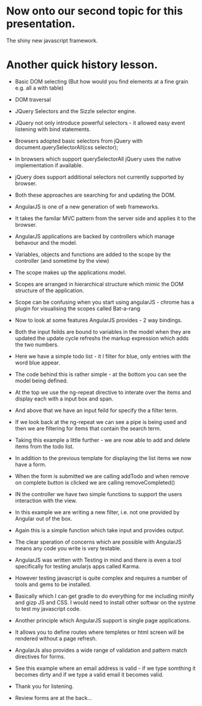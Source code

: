 # Now onto our second topic for this presentation.
The shiny new javascript framework.

# Another quick history lesson.
* Basic DOM selecting (But how would you find elements at a fine grain e.g. all a with table)
* DOM traversal
* JQuery Selectors and the Sizzle selector engine.
* JQuery not only introduce powerful selectors - it allowed easy event listening with bind statements.
* Browsers adopted basic selectors from jQuery with document.querySelectorAll(css selector);
* In browsers which support querySelectorAll jQuery uses the native implementation if available.
* jQuery does support additional selectors not currently supported by browser.
* Both these approaches are searching for and updating the DOM.

* AngularJS is one of a new generation of web frameworks.
* It takes the familar MVC pattern from the server side and applies it to the browser.
* AngularJS applications are backed by controllers which manage behavour and the model.
* Variables, objects and functions are added to the scope by the controller (and sometime by the view)
* The scope makes up the applications model.
* Scopes are arranged in hierarchical structure which mimic the DOM structure of the application. 
* Scope can be confusing when you start using angularJS - chrome has a plugin for visualising the scopes called Bat-a-rang
* Now to look at some features AngularJS provides - 2 way bindings. 
* Both the input feilds are bound to variables in the model when they are updated the update cycle refreshs the markup expression which adds the two numbers.
* Here we have a simple todo list - it I filter for blue, only entries with the word blue appear.
* The code behind this is rather simple - at the bottom you can see the model being defined.
* At the top we use the ng-repeat directive to interate over the items and display each with a input box and span.
* And above that we have an input feild for specify the a filter term.
* If we look back at the ng-repeat we can see a pipe is being used and then we are filtering for items that contain the search term.
* Taking this example a little further - we are now able to add and delete items from the todo list.
* In addition to the previous template for displaying the list items we now have a form. 
* When the form is submitted we are calling addTodo and when remove on complete button is clicked we are calling removeCompleted()
* IN the controller we have two simple functions to support the users interaction with the view.
* In this example we are writing a new filter, i.e. not one provided by Angular out of the box. 
* Again this is a simple function which take input and provides output.
* The clear speration of concerns which are possible with AngularJS means any code you write is very testable.
* AngularJS was written with Testing in mind and there is even a tool specifically for testing anularjs apps called Karma.
* However testing javascript is quite complex and requires a number of tools and gems to be installed.
* Basically which I can get gradle to do everything for me including minify and gizp JS and CSS. I would need to install other softwar on the systme to test my javascript code.
* Another principle which AngularJS support is single page applications.
* It allows you to define routes where templetes or html screen will be rendered without a page refresh.
* AngularJs also provides a wide range of validation and pattern match directives for forms.
* See this example where an email address is valid - if we type somthing it becomes dirty and if we type a valid email it becomes valid.

* Thank you for listening.
* Review forms are at the back...


